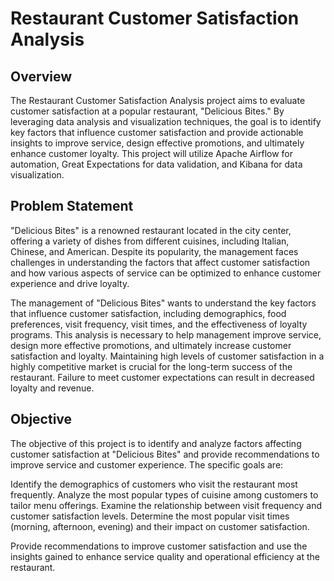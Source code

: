 # Restaurant Customer Satisfaction Analysis

## Overview

The Restaurant Customer Satisfaction Analysis project aims to evaluate customer satisfaction at a popular restaurant, "Delicious Bites." By leveraging data analysis and visualization techniques, the goal is to identify key factors that influence customer satisfaction and provide actionable insights to improve service, design effective promotions, and ultimately enhance customer loyalty. This project will utilize Apache Airflow for automation, Great Expectations for data validation, and Kibana for data visualization.

## Problem Statement

"Delicious Bites" is a renowned restaurant located in the city center, offering a variety of dishes from different cuisines, including Italian, Chinese, and American. Despite its popularity, the management faces challenges in understanding the factors that affect customer satisfaction and how various aspects of service can be optimized to enhance customer experience and drive loyalty.

The management of "Delicious Bites" wants to understand the key factors that influence customer satisfaction, including demographics, food preferences, visit frequency, visit times, and the effectiveness of loyalty programs. This analysis is necessary to help management improve service, design more effective promotions, and ultimately increase customer satisfaction and loyalty. Maintaining high levels of customer satisfaction in a highly competitive market is crucial for the long-term success of the restaurant. Failure to meet customer expectations can result in decreased loyalty and revenue.

## Objective

The objective of this project is to identify and analyze factors affecting customer satisfaction at "Delicious Bites" and provide recommendations to improve service and customer experience. The specific goals are:

Identify the demographics of customers who visit the restaurant most frequently.
Analyze the most popular types of cuisine among customers to tailor menu offerings.
Examine the relationship between visit frequency and customer satisfaction levels.
Determine the most popular visit times (morning, afternoon, evening) and their impact on customer satisfaction.

Provide recommendations to improve customer satisfaction and use the insights gained to enhance service quality and operational efficiency at the restaurant.